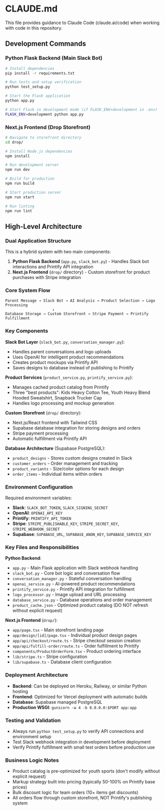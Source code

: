 # CLAUDE.md

This file provides guidance to Claude Code (claude.ai/code) when working with code in this repository.

## Development Commands

### Python Flask Backend (Main Slack Bot)
```bash
# Install dependencies
pip install -r requirements.txt

# Run tests and setup verification
python test_setup.py

# Start the Flask application
python app.py

# Start Flask in development mode (if FLASK_ENV=development in .env)
FLASK_ENV=development python app.py
```

### Next.js Frontend (Drop Storefront)
```bash
# Navigate to storefront directory
cd drop/

# Install Node.js dependencies
npm install

# Run development server
npm run dev

# Build for production
npm run build

# Start production server
npm run start

# Run linting
npm run lint
```

## High-Level Architecture

### Dual Application Structure
This is a hybrid system with two main components:

1. **Python Flask Backend** (`app.py`, `slack_bot.py`) - Handles Slack bot interactions and Printify API integration
2. **Next.js Frontend** (`drop/` directory) - Custom storefront for product purchases with Stripe integration

### Core System Flow
```
Parent Message → Slack Bot → AI Analysis → Product Selection → Logo Processing
                     ↓
Database Storage → Custom Storefront → Stripe Payment → Printify Fulfillment
```

### Key Components

**Slack Bot Layer** (`slack_bot.py`, `conversation_manager.py`):
- Handles parent conversations and logo uploads
- Uses OpenAI for intelligent product recommendations
- Creates product mockups via Printify API
- Saves designs to database instead of publishing to Printify

**Product Services** (`product_service.py`, `printify_service.py`):
- Manages cached product catalog from Printify
- Three "best products": Kids Heavy Cotton Tee, Youth Heavy Blend Hooded Sweatshirt, Snapback Trucker Cap
- Handles logo processing and mockup generation

**Custom Storefront** (`drop/` directory):
- Next.js/React frontend with Tailwind CSS
- Supabase database integration for storing designs and orders
- Stripe payment processing
- Automatic fulfillment via Printify API

**Database Architecture** (Supabase PostgreSQL):
- `product_designs` - Stores custom designs created in Slack
- `customer_orders` - Order management and tracking
- `product_variants` - Size/color options for each design
- `order_items` - Individual items within orders

### Environment Configuration
Required environment variables:
- **Slack**: `SLACK_BOT_TOKEN`, `SLACK_SIGNING_SECRET`
- **OpenAI**: `OPENAI_API_KEY`
- **Printify**: `PRINTIFY_API_TOKEN`
- **Stripe**: `STRIPE_PUBLISHABLE_KEY`, `STRIPE_SECRET_KEY`, `STRIPE_WEBHOOK_SECRET`
- **Supabase**: `SUPABASE_URL`, `SUPABASE_ANON_KEY`, `SUPABASE_SERVICE_KEY`

### Key Files and Responsibilities

**Python Backend**:
- `app.py` - Main Flask application with Slack webhook handling
- `slack_bot.py` - Core bot logic and conversation flow
- `conversation_manager.py` - Stateful conversation handling
- `openai_service.py` - AI-powered product recommendations
- `printify_service.py` - Printify API integration for fulfillment
- `logo_processor.py` - Image upload and URL processing
- `database_service.py` - Database operations and order management
- `product_cache.json` - Optimized product catalog (DO NOT refresh without explicit request)

**Next.js Frontend** (`drop/`):
- `app/page.tsx` - Main storefront landing page
- `app/design/[id]/page.tsx` - Individual product design pages
- `app/api/checkout/route.ts` - Stripe checkout session creation
- `app/api/fulfill-order/route.ts` - Order fulfillment to Printify
- `components/ProductOrderForm.tsx` - Product ordering interface
- `lib/stripe.ts` - Stripe configuration
- `lib/supabase.ts` - Database client configuration

### Deployment Architecture
- **Backend**: Can be deployed on Heroku, Railway, or similar Python hosting
- **Frontend**: Optimized for Vercel deployment with automatic builds
- **Database**: Supabase managed PostgreSQL
- **Production WSGI**: `gunicorn -w 4 -b 0.0.0.0:$PORT app:app`

### Testing and Validation
- Always run `python test_setup.py` to verify API connections and environment setup
- Test Slack webhook integration in development before deployment
- Verify Printify fulfillment with small test orders before production use

### Business Logic Notes
- Product catalog is pre-optimized for youth sports (don't modify without explicit request)
- Markup strategy built into pricing (typically 50-100% on Printify base prices)
- Bulk discount logic for team orders (10+ items get discounts)
- All orders flow through custom storefront, NOT Printify's publishing system
